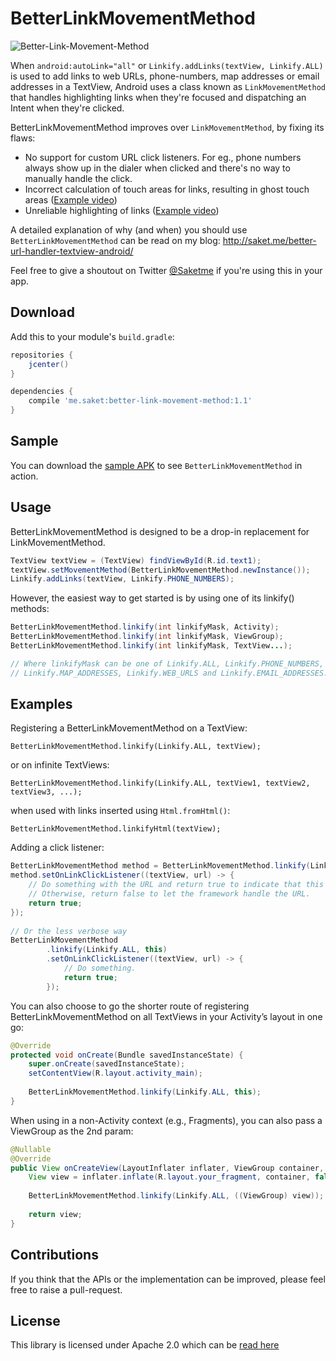 # BetterLinkMovementMethod

![Better-Link-Movement-Method](https://github.com/Saketme/Better-Link-Movement-Method/blob/master/EXAMPLE.gif)

When `android:autoLink="all"` or `Linkify.addLinks(textView, Linkify.ALL)` is used to add links to web URLs, phone-numbers, map addresses or email addresses in a TextView, Android uses a class known as `LinkMovementMethod` that handles highlighting links when they're focused and dispatching an Intent when they're clicked.

BetterLinkMovementMethod improves over `LinkMovementMethod`, by fixing its flaws:

* No support for custom URL click listeners. For eg., phone numbers always show up in the dialer when clicked and there's no way to manually handle the click.
* Incorrect calculation of touch areas for links, resulting in ghost touch areas ([Example video](http://saket.me/wp-content/uploads/2016/09/Incorrect-touch-areas.mp4))
* Unreliable highlighting of links ([Example video](http://saket.me/wp-content/uploads/2016/09/Unreliable-highlighting.mp4))

A detailed explanation of why (and when) you should use `BetterLinkMovementMethod` can be read on my blog: http://saket.me/better-url-handler-textview-android/

Feel free to give a shoutout on Twitter [@Saketme](twitter.com/saketme) if you're using this in your app.

## Download

Add this to your module's `build.gradle`:

```gradle
repositories {
    jcenter()
}

dependencies {
    compile 'me.saket:better-link-movement-method:1.1'
}
```

## Sample

You can download the [sample APK](https://github.com/Saketme/Better-Link-Movement-Method/releases/download/v1.1/BetterLinkMovementMethod-sample.apk) to see `BetterLinkMovementMethod` in action.

## Usage

BetterLinkMovementMethod is designed to be a drop-in replacement for LinkMovementMethod.

```java
TextView textView = (TextView) findViewById(R.id.text1);
textView.setMovementMethod(BetterLinkMovementMethod.newInstance());
Linkify.addLinks(textView, Linkify.PHONE_NUMBERS);
```

However, the easiest way to get started is by using one of its linkify() methods:

```java
BetterLinkMovementMethod.linkify(int linkifyMask, Activity);
BetterLinkMovementMethod.linkify(int linkifyMask, ViewGroup);
BetterLinkMovementMethod.linkify(int linkifyMask, TextView...);

// Where linkifyMask can be one of Linkify.ALL, Linkify.PHONE_NUMBERS, 
// Linkify.MAP_ADDRESSES, Linkify.WEB_URLS and Linkify.EMAIL_ADDRESSES.
```

## Examples

Registering a BetterLinkMovementMethod on a TextView:

`BetterLinkMovementMethod.linkify(Linkify.ALL, textView);`

or on infinite TextViews:

`BetterLinkMovementMethod.linkify(Linkify.ALL, textView1, textView2, textView3, ...);`

when used with links inserted using `Html.fromHtml()`:

`BetterLinkMovementMethod.linkifyHtml(textView);`

Adding a click listener:

```java
BetterLinkMovementMethod method = BetterLinkMovementMethod.linkify(Linkify.ALL, this);
method.setOnLinkClickListener((textView, url) -> {
    // Do something with the URL and return true to indicate that this URL was handled.
    // Otherwise, return false to let the framework handle the URL.
    return true;
});
 
// Or the less verbose way
BetterLinkMovementMethod
        .linkify(Linkify.ALL, this)
        .setOnLinkClickListener((textView, url) -> {
            // Do something.
            return true;
        });
```

You can also choose to go the shorter route of registering BetterLinkMovementMethod on all TextViews in your Activity’s layout in one go:

```java
@Override
protected void onCreate(Bundle savedInstanceState) {
    super.onCreate(savedInstanceState);
    setContentView(R.layout.activity_main);
 
    BetterLinkMovementMethod.linkify(Linkify.ALL, this);
}
```

When using in a non-Activity context (e.g., Fragments), you can also pass a ViewGroup as the 2nd param:

```java
@Nullable
@Override
public View onCreateView(LayoutInflater inflater, ViewGroup container, Bundle savedInstanceState) {
    View view = inflater.inflate(R.layout.your_fragment, container, false);
 
    BetterLinkMovementMethod.linkify(Linkify.ALL, ((ViewGroup) view));
 
    return view;
}
```

## Contributions

If you think that the APIs or the implementation can be improved, please feel free to raise a pull-request. 

## License

This library is licensed under Apache 2.0 which can be [read here](https://github.com/Saketme/Better-Link-Movement-Method/blob/master/LICENSE.md)

